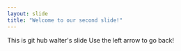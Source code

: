 ```yaml
---
layout: slide
title: "Welcome to our second slide!"
---
```

This is git hub walter's slide
Use the left arrow to go back!